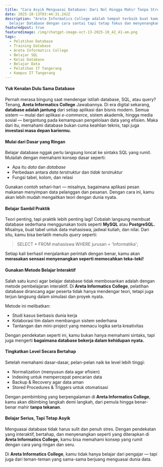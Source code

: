 ```yaml
---
title: "Cara Asyik Menguasai Database: Dari Nol Hingga Mahir Tanpa Stres"
date: 2025-10-13T03:44:31.242Z
description: "Areta Informatics College adalah tempat terbaik buat kamu yang mau
  belajar Database dengan cara santai tapi tetap fokus dan menyenangkan.  "
featuredpost: true
featuredimage: /img/chatgpt-image-oct-13-2025-10_42_41-am.png
tags:
  - Pelatihan Database
  - Training Database
  - Areta Informatics College
  - Belajar SQL
  - Kelas Database
  - Belajar Data
  - Pelatihan IT Tangerang
  - Kampus IT Tangerang
---
```

#### Yuk Kenalan Dulu Sama Database

Pernah merasa bingung saat mendengar istilah database, SQL, atau query? Tenang, **Areta Informatics College** Jawabannya. Di era digital sekarang, **database adalah jantung** dari setiap aplikasi dan bisnis modern. Semua sistem — mulai dari aplikasi *e-commerce*, sistem akademik, hingga media sosial — bergantung pada kemampuan pengelolaan data yang efisien. Maka dari itu, memahami database bukan cuma keahlian teknis, tapi juga **investasi masa depan kariermu.** 

#### Mulai dari Dasar yang Ringan

Belajar database nggak perlu langsung loncat ke sintaks SQL yang rumit.
Mulailah dengan memahami konsep dasar seperti:

* Apa itu *data* dan *database*
* Perbedaan antara *data terstruktur* dan *tidak terstruktur*
* Fungsi tabel, kolom, dan relasi

Gunakan contoh sehari-hari — misalnya, bagaimana aplikasi pesan makanan menyimpan data pelanggan dan pesanan. Dengan cara ini, kamu akan lebih mudah mengaitkan teori dengan dunia nyata.

#### Belajar Sambil Praktik

Teori penting, tapi praktik lebih penting lagi!
Cobalah langsung membuat database sederhana menggunakan tools seperti **MySQL** atau **PostgreSQL.**
Misalnya, buat tabel untuk data mahasiswa, jadwal kuliah, dan nilai. Dari situ, kamu bisa berlatih menulis *query* seperti:

> SELECT * FROM mahasiswa WHERE jurusan = 'Informatika';

Setiap kali berhasil menjalankan perintah dengan benar, kamu akan **merasakan sensasi menyenangkan seperti memecahkan teka-teki!**

#### Gunakan Metode Belajar Interaktif

Salah satu kunci agar belajar database tidak membosankan adalah dengan metode pembelajaran interaktif.
Di **Areta Informatics College**, pelatihan database dirancang agar peserta tidak hanya mendengar teori, tetapi juga terjun langsung dalam simulasi dan proyek nyata.

Metode ini melibatkan:

* Studi kasus berbasis dunia kerja
* Kolaborasi tim dalam membangun sistem sederhana
* Tantangan dan mini-project yang memacu logika serta kreativitas

Dengan pendekatan seperti ini, kamu bukan hanya memahami sintaks, tapi juga mengerti **bagaimana database bekerja dalam kehidupan nyata.**

#### Tingkatkan Level Secara Bertahap

Setelah memahami dasar-dasar, pelan-pelan naik ke level lebih tinggi:

* Normalization (menyusun data agar efisien)
* Indexing untuk mempercepat pencarian data
* Backup & Recovery agar data aman
* Stored Procedures & Triggers untuk otomatisasi

Dengan pembimbing yang berpengalaman di **Areta Informatics College**, kamu akan dibimbing langkah demi langkah, dari pemula hingga benar-benar mahir **tanpa tekanan**.

#### Belajar Serius, Tapi Tetap Asyik

Menguasai database tidak harus sulit dan penuh stres.
Dengan pendekatan yang interaktif, bertahap, dan menyenangkan seperti yang diterapkan di **Areta Informatics College,** kamu bisa memahami konsep yang rumit dengan cara yang ringan dan seru.

Di **Areta Informatics College**, kamu tidak hanya belajar dari pengajar — tapi juga dari teman-teman yang sama-sama berjuang menguasai dunia data.